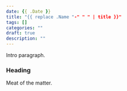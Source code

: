 ```yaml
---
date: {{ .Date }}
title: "{{ replace .Name "-" " " | title }}"
tags: []
categories: ""
draft: true
description: ""
---
```


Intro paragraph.

### Heading

Meat of the matter.